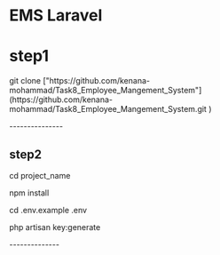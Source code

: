 # EMS Laravel
<h1>step1</h1>
<p>git clone ["https://github.com/kenana-mohammad/Task8_Employee_Mangement_System"](https://github.com/kenana-mohammad/Task8_Employee_Mangement_System.git
)</p>
---------------
<h2>step2</h2>
<p>cd project_name</p>
<p> npm install</p>
<p> cd .env.example .env</p>
<p>php artisan key:generate </p>
--------------
